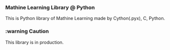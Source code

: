 ### Mathine Learning Library @ Python
This is Python library of Mathine Learning made by Cython(.pyx), C, Python.

### :warning Caution
This library is in production.